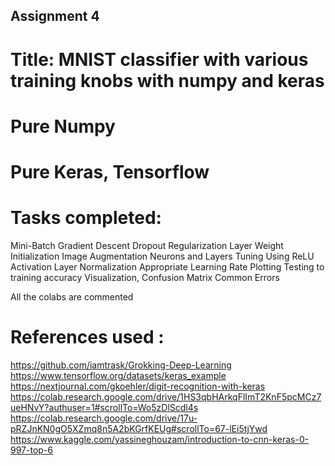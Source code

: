 ## Assignment 4
# Title: MNIST classifier with various training knobs with numpy and keras


# Pure Numpy 
# Pure Keras, Tensorflow 

# Tasks completed:

Mini-Batch Gradient Descent
Dropout Regularization Layer
Weight Initialization
Image Augmentation
Neurons and Layers Tuning
Using ReLU Activation Layer
Normalization
Appropriate Learning Rate
Plotting Testing to training accuracy
Visualization, Confusion Matrix
Common Errors 

All the colabs are commented 
# References used :

https://github.com/iamtrask/Grokking-Deep-Learning
https://www.tensorflow.org/datasets/keras_example
https://nextjournal.com/gkoehler/digit-recognition-with-keras
https://colab.research.google.com/drive/1HS3qbHArkqFlImT2KnF5pcMCz7ueHNvY?authuser=1#scrollTo=Wo5zDlScdl4s
https://colab.research.google.com/drive/17u-pRZJnKN0gO5XZmq8n5A2bKGrfKEUg#scrollTo=67-lEi5tjYwd
https://www.kaggle.com/yassineghouzam/introduction-to-cnn-keras-0-997-top-6
